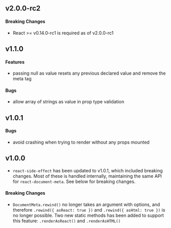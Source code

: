 v2.0.0-rc2
--------------------

#### Breaking Changes
- React >= v0.14.0-rc1 is required as of v2.0.0-rc1


v1.1.0
--------------------

#### Features
- passing null as value resets any previous declared value and remove the meta tag

#### Bugs
- allow array of strings as value in prop type validation


v1.0.1
--------------------

#### Bugs
- avoid crashing when trying to render without any props mounted


v1.0.0
--------------------

- `react-side-effect` has been updated to v1.0.1, which included breaking changes. Most of these is handled internally, maintaining the same API for `react-document-meta`. See below for breaking changes.


#### Breaking Changes
- `DocumentMeta.rewind()` no longer takes an argument with options, and therefore `.rewind({ asReact: true })` and `.rewind({ asHtml: true })` is no longer possible. Two new static methods has been added to support this feature: `.renderAsReact()` and `.renderAsHTML()`

